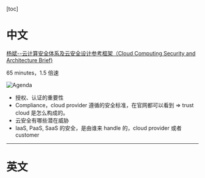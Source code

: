 [toc]



# 中文

[杨斌--云计算安全体系及云安全设计参考框架（Cloud Computing Security and Architecture Brief)](https://www.bilibili.com/video/BV1E5411t7t4?from=search&seid=12572482783514412558)

65 minutes，1.5 倍速

![Agenda](https://tva1.sinaimg.cn/large/007S8ZIlgy1gdtd6ehoofj30qt09hdje.jpg)

- 授权、认证的重要性
- Compliance，cloud provider 遵循的安全标准，在官网都可以看到 => trust cloud 是怎么构成的。
- 云安全有哪些潜在威胁 
- IaaS, PaaS, SaaS 的安全，是由谁来 handle 的，cloud provider 或者 customer

---



# 英文





